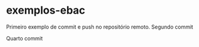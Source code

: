 # exemplos-ebac
Primeiro exemplo de commit e push no repositório remoto.
Segundo commit

Quarto commit
